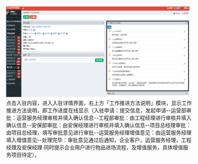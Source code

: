 ![](/assets/入驻9.png)点击入驻内容，进入入驻详情界面，右上方「工作推进方法说明」模块，显示工作推进方法说明，即工作进度在线显示（入驻申请：提交信息，发起申请--运营部审批：运营服务经理审核并填入确认信息--工程部审批：由工程经理进行审核并填入确认信息--安保部审批：由安保经理进行审核并填入确认信息--项目总经理审批：由项目总经理，填写审批意见进行审批--运营服务经理增值意见：由运营服务经理填入增值意见--处理完毕：审批意见通过后通知，企业客户，运营服务经理，工程经理及安保经理 同时提示企业用户进行物品进场流程，及增值服务，具体增值服务项目待定）。

